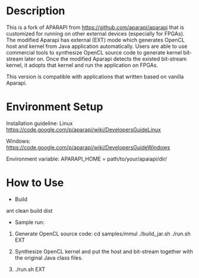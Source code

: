 Description
=======
This is a fork of APARAPI from https://github.com/aparapi/aparapi that is customized for running on other external devices (especially for FPGAs). The modified Aparapi has external (EXT) mode which generates OpenCL host and kernel from Java application automatically. Users are able to use commercial tools to synthesize OpenCL source code to generate kernel bit-stream later on. Once the modified Aparapi detects the existed bit-stream kernel, it adopts that kernel and run the application on FPGAs.

This version is compatible with applications that written based on vanilla Aparapi. 

Environment Setup
=======
Installation guideline: Linux https://code.google.com/p/aparapi/wiki/DevelopersGuideLinux

Windows: https://code.google.com/p/aparapi/wiki/DevelopersGuideWindows

Environment variable: APARAPI_HOME = path/to/your/apaiapi/dir/

How to Use
======
- Build

ant clean build dist

- Sample run: 

1.	Generate OpenCL source code:
cd samples/mmul
./build_jar.sh
./run.sh EXT

2.	Synthesize OpenCL kernel and put the host and bit-stream together with the original Java class files.

3.	./run.sh EXT
